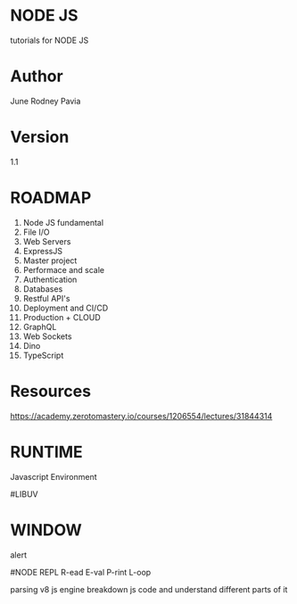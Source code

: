 # NODE JS
tutorials for NODE JS

# Author
June Rodney Pavia


# Version
1.1

# ROADMAP

1. Node JS fundamental
2. File I/O
3. Web Servers
4. ExpressJS
5. Master project
6. Performace and scale
7. Authentication
8. Databases
9. Restful API's
10. Deployment and CI/CD
11. Production + CLOUD
12. GraphQL
13. Web Sockets
14. Dino
15. TypeScript

# Resources
https://academy.zerotomastery.io/courses/1206554/lectures/31844314

# RUNTIME
Javascript Environment

#LIBUV

# WINDOW
alert

#NODE REPL
R-ead
E-val
P-rint
L-oop

parsing 
v8 js engine breakdown js code and understand different parts of it